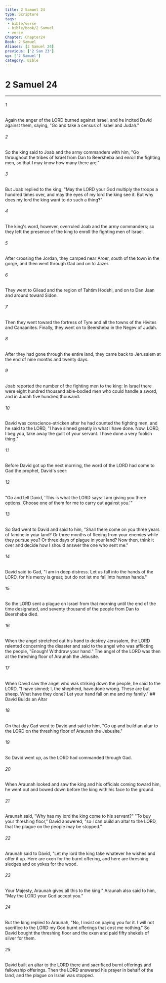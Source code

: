 ```yaml
---
title: 2 Samuel 24
type: Scripture
tags:
 - bible/verse
 - bible/book/2 Samuel
 - verse
Chapter: Chapter24
Book: 2 Samuel
Aliases: [2 Samuel 24]
previous: ['2 Sam 23']
up: ['2 Samuel']
category: Bible
---
```

# 2 Samuel 24

***


###### 1 
Again the anger of the LORD burned against Israel, and he incited David against them, saying, "Go and take a census of Israel and Judah." 

###### 2 
So the king said to Joab and the army commanders with him, "Go throughout the tribes of Israel from Dan to Beersheba and enroll the fighting men, so that I may know how many there are." 

###### 3 
But Joab replied to the king, "May the LORD your God multiply the troops a hundred times over, and may the eyes of my lord the king see it. But why does my lord the king want to do such a thing?" 

###### 4 
The king's word, however, overruled Joab and the army commanders; so they left the presence of the king to enroll the fighting men of Israel. 

###### 5 
After crossing the Jordan, they camped near Aroer, south of the town in the gorge, and then went through Gad and on to Jazer. 

###### 6 
They went to Gilead and the region of Tahtim Hodshi, and on to Dan Jaan and around toward Sidon. 

###### 7 
Then they went toward the fortress of Tyre and all the towns of the Hivites and Canaanites. Finally, they went on to Beersheba in the Negev of Judah. 

###### 8 
After they had gone through the entire land, they came back to Jerusalem at the end of nine months and twenty days. 

###### 9 
Joab reported the number of the fighting men to the king: In Israel there were eight hundred thousand able-bodied men who could handle a sword, and in Judah five hundred thousand. 

###### 10 
David was conscience-stricken after he had counted the fighting men, and he said to the LORD, "I have sinned greatly in what I have done. Now, LORD, I beg you, take away the guilt of your servant. I have done a very foolish thing." 

###### 11 
Before David got up the next morning, the word of the LORD had come to Gad the prophet, David's seer: 

###### 12 
"Go and tell David, 'This is what the LORD says: I am giving you three options. Choose one of them for me to carry out against you.'" 

###### 13 
So Gad went to David and said to him, "Shall there come on you three years of famine in your land? Or three months of fleeing from your enemies while they pursue you? Or three days of plague in your land? Now then, think it over and decide how I should answer the one who sent me." 

###### 14 
David said to Gad, "I am in deep distress. Let us fall into the hands of the LORD, for his mercy is great; but do not let me fall into human hands." 

###### 15 
So the LORD sent a plague on Israel from that morning until the end of the time designated, and seventy thousand of the people from Dan to Beersheba died. 

###### 16 
When the angel stretched out his hand to destroy Jerusalem, the LORD relented concerning the disaster and said to the angel who was afflicting the people, "Enough! Withdraw your hand." The angel of the LORD was then at the threshing floor of Araunah the Jebusite. 

###### 17 
When David saw the angel who was striking down the people, he said to the LORD, "I have sinned; I, the shepherd, have done wrong. These are but sheep. What have they done? Let your hand fall on me and my family." ## David Builds an Altar 

###### 18 
On that day Gad went to David and said to him, "Go up and build an altar to the LORD on the threshing floor of Araunah the Jebusite." 

###### 19 
So David went up, as the LORD had commanded through Gad. 

###### 20 
When Araunah looked and saw the king and his officials coming toward him, he went out and bowed down before the king with his face to the ground. 

###### 21 
Araunah said, "Why has my lord the king come to his servant?" "To buy your threshing floor," David answered, "so I can build an altar to the LORD, that the plague on the people may be stopped." 

###### 22 
Araunah said to David, "Let my lord the king take whatever he wishes and offer it up. Here are oxen for the burnt offering, and here are threshing sledges and ox yokes for the wood. 

###### 23 
Your Majesty, Araunah gives all this to the king." Araunah also said to him, "May the LORD your God accept you." 

###### 24 
But the king replied to Araunah, "No, I insist on paying you for it. I will not sacrifice to the LORD my God burnt offerings that cost me nothing." So David bought the threshing floor and the oxen and paid fifty shekels of silver for them. 

###### 25 
David built an altar to the LORD there and sacrificed burnt offerings and fellowship offerings. Then the LORD answered his prayer in behalf of the land, and the plague on Israel was stopped. 
